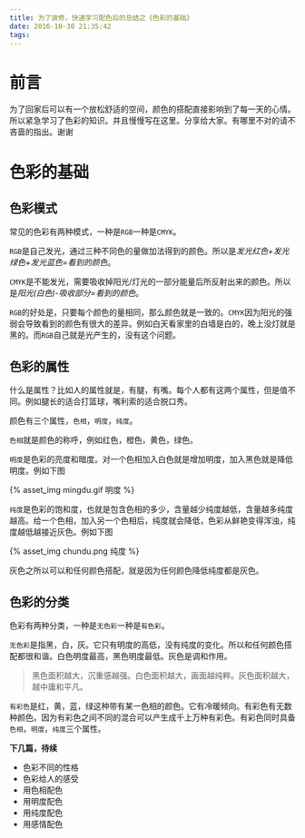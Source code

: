 ```yaml
---
title: 为了装修，快速学习配色后的总结之《色彩的基础》
date: 2016-10-30 21:35:42
tags:
---
```


# 前言

为了回家后可以有一个放松舒适的空间，颜色的搭配直接影响到了每一天的心情。所以紧急学习了色彩的知识。并且慢慢写在这里。分享给大家。有哪里不对的请不吝啬的指出。谢谢

# 色彩的基础

## 色彩模式

常见的色彩有两种模式，一种是`RGB`一种是`CMYK`。

`RGB`是自己发光，通过三种不同色的量做加法得到的颜色。所以是*发光红色+发光绿色+发光蓝色=看到的颜色*。

`CMYK`是不能发光，需要吸收掉阳光/灯光的一部分能量后所反射出来的颜色。所以是*阳光(白色)-吸收部分=看到的颜色*。

`RGB`的好处是，只要每个颜色的量相同，那么颜色就是一致的。`CMYK`因为阳光的强弱会导致看到的颜色有很大的差异。例如白天看家里的白墙是白的，晚上没灯就是黑的。而`RGB`自己就是光产生的，没有这个问题。

## 色彩的属性

什么是属性？比如人的属性就是，有腿，有嘴。每个人都有这两个属性，但是值不同。例如腿长的适合打篮球，嘴利索的适合脱口秀。

颜色有三个属性，`色相`，`明度`，`纯度`。

`色相`就是颜色的称呼，例如红色，橙色，黄色，绿色。

`明度`是色彩的亮度和暗度。对一个色相加入白色就是增加明度，加入黑色就是降低明度。例如下图

{% asset_img mingdu.gif 明度 %}

`纯度`是色彩的饱和度，也就是包含色相的多少，含量越少纯度越低，含量越多纯度越高。给一个色相，加入另一个色相后，纯度就会降低，色彩从鲜艳变得浑浊，纯度越低越接近灰色。例如下图

{% asset_img chundu.png 纯度 %}

灰色之所以可以和任何颜色搭配，就是因为任何颜色降低纯度都是灰色。

## 色彩的分类

色彩有两种分类，一种是`无色彩`一种是`有色彩`。

`无色彩`是指黑，白，灰。它只有明度的高低，没有纯度的变化。所以和任何颜色搭配都很和谐。白色明度最高，黑色明度最低。灰色是调和作用。

> 黑色面积越大，沉重感越强。白色面积越大，画面越纯粹。灰色面积越大，越中庸和平凡。  

`有彩色`是红，黄，蓝，绿这种带有某一色相的颜色。它有冷暖倾向。有彩色有无数种颜色。因为有彩色之间不同的混合可以产生成千上万种有彩色。有彩色同时具备`色相`，`明度`，`纯度`三个属性。

**下几篇，待续**

* 色彩不同的性格
* 色彩给人的感受
* 用色相配色
* 用明度配色
* 用纯度配色
* 用感情配色


